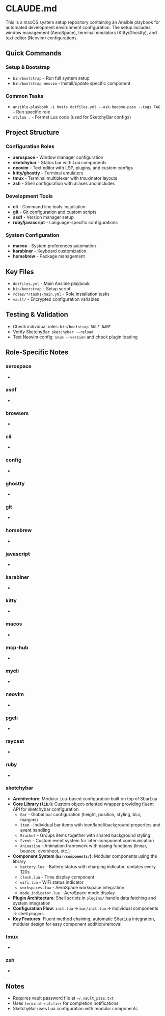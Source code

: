 # CLAUDE.md

This is a macOS system setup repository containing an Ansible playbook for automated development environment configuration. The setup includes window management (AeroSpace), terminal emulators (Kitty/Ghostty), and text editor (Neovim) configurations.

## Quick Commands

### Setup & Bootstrap
- `bin/bootstrap` - Run full system setup
- `bin/bootstrap neovim` - Install/update specific component

### Common Tasks
- `ansible-playbook -i hosts dotfiles.yml --ask-become-pass --tags TAG` - Run specific role
- `stylua .` - Format Lua code (used for SketchyBar configs)

## Project Structure

### Configuration Roles
- **aerospace** - Window manager configuration
- **sketchybar** - Status bar with Lua components
- **neovim** - Text editor with LSP, plugins, and custom configs
- **kitty/ghostty** - Terminal emulators
- **tmux** - Terminal multiplexer with tmuxinator layouts
- **zsh** - Shell configuration with aliases and includes

### Development Tools
- **cli** - Command line tools installation
- **git** - Git configuration and custom scripts
- **asdf** - Version manager setup
- **ruby/javascript** - Language-specific configurations

### System Configuration
- **macos** - System preferences automation
- **karabiner** - Keyboard customization
- **homebrew** - Package management

## Key Files
- `dotfiles.yml` - Main Ansible playbook
- `bin/bootstrap` - Setup script
- `roles/*/tasks/main.yml` - Role installation tasks
- `vault/` - Encrypted configuration variables

## Testing & Validation
- Check individual roles: `bin/bootstrap ROLE_NAME`
- Verify SketchyBar: `sketchybar --reload`
- Test Neovim config: `nvim --version` and check plugin loading

## Role-Specific Notes

### aerospace
- 

### asdf
- 

### browsers
- 

### cli
- 

### config
- 

### ghostty
- 

### git
- 

### homebrew
- 

### javascript
- 

### karabiner
- 

### kitty
- 

### macos
- 

### mcp-hub
- 

### mycli
- 

### neovim
- 

### pgcli
- 

### raycast
- 

### ruby
- 

### sketchybar
- **Architecture**: Modular Lua-based configuration built on top of SbarLua
- **Core Library (`lib/`)**: Custom object-oriented wrapper providing fluent API for sketchybar configuration
  - `Bar` - Global bar configuration (height, position, styling, blur, margins)
  - `Item` - Individual bar items with icon/label/background properties and event handling
  - `Bracket` - Groups items together with shared background styling
  - `Event` - Custom event system for inter-component communication
  - `Animation` - Animation framework with easing functions (linear, bounce, overshoot, etc.)
- **Component System (`bar/components/`)**: Modular components using the library
  - `battery.lua` - Battery status with charging indicator, updates every 120s
  - `clock.lua` - Time display component
  - `wifi.lua` - WiFi status indicator
  - `workspaces.lua` - AeroSpace workspace integration
  - `mode_indicator.lua` - AeroSpace mode display
- **Plugin Architecture**: Shell scripts in `plugins/` handle data fetching and system integration
- **Configuration Flow**: `init.lua` → `bar/init.lua` → individual components → shell plugins
- **Key Features**: Fluent method chaining, automatic SbarLua integration, modular design for easy component addition/removal

### tmux
- 

### zsh
- 

## Notes
- Requires vault password file at `~/.vault_pass.txt`
- Uses `terminal-notifier` for completion notifications
- SketchyBar uses Lua configuration with modular components
